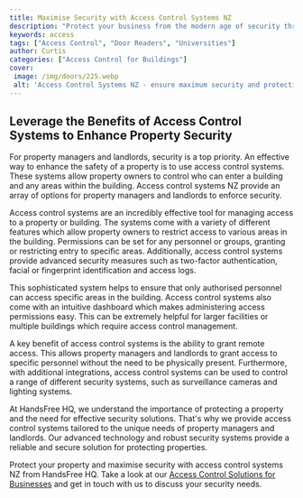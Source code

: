 ```yaml
---
title: Maximise Security with Access Control Systems NZ
description: "Protect your business from the modern age of security threats with an Access Control System from NZ Keep your workplace and staff safe with the latest in technology and systems Read more for a comprehensive guide on the options available"
keywords: access
tags: ["Access Control", "Door Readers", "Universities"]
author: Curtis
categories: ["Access Control for Buildings"]
cover: 
 image: /img/doors/225.webp
 alt: 'Access Control Systems NZ - ensure maximum security and protection for your business'
---
```

## Leverage the Benefits of Access Control Systems to Enhance Property Security 

For property managers and landlords, security is a top priority. An effective way to enhance the safety of a property is to use access control systems. These systems allow property owners to control who can enter a building and any areas within the building. Access control systems NZ provide an array of options for property managers and landlords to enforce security. 

Access control systems are an incredibly effective tool for managing access to a property or building. The systems come with a variety of different features which allow property owners to restrict access to various areas in the building. Permissions can be set for any personnel or groups, granting or restricting entry to specific areas. Additionally, access control systems provide advanced security measures such as two-factor authentication, facial or fingerprint identification and access logs. 

This sophisticated system helps to ensure that only authorised personnel can access specific areas in the building. Access control systems also come with an intuitive dashboard which makes administering access permissions easy. This can be extremely helpful for larger facilities or multiple buildings which require access control management. 

A key benefit of access control systems is the ability to grant remote access. This allows property managers and landlords to grant access to specific personnel without the need to be physically present. Furthermore, with additional integrations, access control systems can be used to control a range of different security systems, such as surveillance cameras and lighting systems. 

At HandsFree HQ, we understand the importance of protecting a property and the need for effective security solutions. That's why we provide access control systems tailored to the unique needs of property managers and landlords. Our advanced technology and robust security systems provide a reliable and secure solution for protecting properties. 

Protect your property and maximise security with access control systems NZ from HandsFree HQ. Take a look at our [Access Control Solutions for Businesses](/access-control) and get in touch with us to discuss your security needs.
